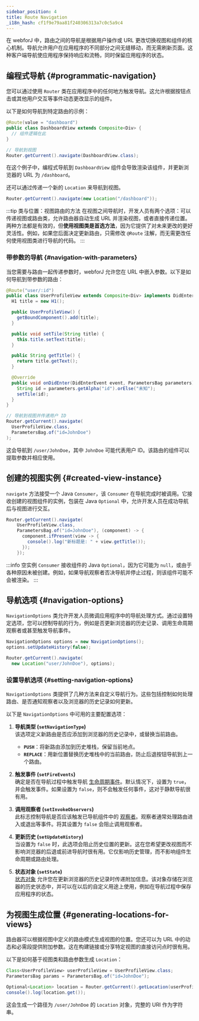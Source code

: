 ```yaml
---
sidebar_position: 4
title: Route Navigation
_i18n_hash: cf1f9e79aa81f240306313a7c0c5a9c4
---
```

在 webforJ 中，路由之间的导航是根据用户操作或 URL 更改切换视图和组件的核心机制。导航允许用户在应用程序的不同部分之间无缝移动，而无需刷新页面。这种客户端导航使应用程序保持响应和流畅，同时保留应用程序的状态。

## 编程式导航 {#programmatic-navigation}

您可以通过使用 `Router` 类在应用程序中的任何地方触发导航。这允许根据按钮点击或其他用户交互等事件动态更改显示的组件。

以下是如何导航到特定路由的示例：

```java
@Route(value = "dashboard")
public class DashboardView extends Composite<Div> {
  // 组件逻辑在此
}
```

```java
// 导航到视图
Router.getCurrent().navigate(DashboardView.class);
```

在这个例子中，编程式导航到 `DashboardView` 组件会导致渲染该组件，并更新浏览器的 URL 为 `/dashboard`。

还可以通过传递一个新的 `Location` 来导航到视图。

```java
Router.getCurrent().navigate(new Location("/dashboard"));
```

:::tip 类与位置：视图路由的方法
在视图之间导航时，开发人员有两个选项：可以传递视图或路由类，允许路由器自动生成 URL 并渲染视图，或者直接传递位置。两种方法都是有效的，但**使用视图类是首选方法**，因为它提供了对未来更改的更好灵活性。例如，如果您后面决定更新路由，只需修改 `@Route` 注解，而无需更改任何使用视图类进行导航的代码。
:::

### 带参数的导航 {#navigation-with-parameters}

当您需要与路由一起传递参数时，webforJ 允许您在 URL 中嵌入参数。以下是如何导航到带参数的路由：

```java
@Route("user/:id")
public class UserProfileView extends Composite<Div> implements DidEnterObserver {
  H1 title = new H1();

  public UserProfileView() {
    getBoundComponent().add(title);
  }

  public void setTile(String title) {
    this.title.setText(title);
  }

  public String getTitle() {
    return title.getText();
  }

  @Override
  public void onDidEnter(DidEnterEvent event, ParametersBag parameters) {
    String id = parameters.getAlpha("id").orElse("未知");
    setTile(id);
  }
}
```

```java
// 导航到视图并传递用户 ID
Router.getCurrent().navigate(
  UserProfileView.class,
  ParametersBag.of("id=JohnDoe")
);
```

这会导航到 `/user/JohnDoe`，其中 `JohnDoe` 可能代表用户 ID。该路由的组件可以提取参数并相应使用。

## 创建的视图实例 {#created-view-instance}

`navigate` 方法接受一个 Java `Consumer`，该 `Consumer` 在导航完成时被调用。它接收创建的视图组件的实例，包装在 Java `Optional` 中，允许开发人员在成功导航后与视图进行交互。

```java
Router.getCurrent().navigate(
    UserProfileView.class,
    ParametersBag.of("id=JohnDoe"), (component) -> {
      component.ifPresent(view -> {
        console().log("新标题是: " + view.getTitle());
      });
    });
```

:::info 空实例
`Consumer` 接收组件的 Java `Optional`，因为它可能为 `null`，或由于各种原因未被创建。例如，如果导航观察者否决导航并停止过程，则该组件可能不会被渲染。
:::

## 导航选项 {#navigation-options}

`NavigationOptions` 类允许开发人员微调应用程序中的导航处理方式。通过设置特定选项，您可以控制导航的行为，例如是否更新浏览器的历史记录、调用生命周期观察者或甚至触发导航事件。

```java
NavigationOptions options = new NavigationOptions();
options.setUpdateHistory(false);

Router.getCurrent().navigate(
  new Location("user/JohnDoe"), options);
```

### 设置导航选项 {#setting-navigation-options}

`NavigationOptions` 类提供了几种方法来自定义导航行为。这些包括控制如何处理路由、是否通知观察者以及浏览器的历史记录如何更新。

以下是 `NavigationOptions` 中可用的主要配置选项：

1. **导航类型 (`setNavigationType`)**  
   该选项定义新路由是否应添加到浏览器的历史记录中，或替换当前路由。

   - **`PUSH`**：将新路由添加到历史堆栈，保留当前地点。
   - **`REPLACE`**：用新位置替换历史堆栈中的当前路由，防止后退按钮导航到上一个路由。

2. **触发事件 (`setFireEvents`)**  
   确定是否在导航过程中触发导航 [生命周期事件](./navigation-lifecycle/navigation-events)。默认情况下，设置为 `true`，并会触发事件。如果设置为 `false`，则不会触发任何事件，这对于静默导航很有用。

3. **调用观察者 (`setInvokeObservers`)**  
   此标志控制导航是否应该触发已导航组件中的 [观察者](./navigation-lifecycle/observers)。观察者通常处理路由进入或退出等事件。将其设置为 `false` 会阻止调用观察者。

4. **更新历史 (`setUpdateHistory`)**  
   当设置为 `false` 时，此选项会阻止历史位置的更新。这在您希望更改视图而不影响浏览器的后退或前进导航时很有用。它仅影响历史管理，而不影响组件生命周期或路由处理。

5. **状态对象 (`setState`)**  
   [状态对象](./state-management#saving-and-restoring-state-in-browser-history) 允许您在更新浏览器的历史记录时传递附加信息。该对象存储在浏览器的历史状态中，并可以在以后的自定义用途上使用，例如在导航过程中保存应用程序的状态。

## 为视图生成位置 {#generating-locations-for-views}

路由器可以根据视图中定义的路由模式生成视图的位置。您还可以为 URL 中的动态和必需段提供附加参数。这在构建链接或分享特定视图的直接访问点时很有用。

以下是如何基于视图类和路由参数生成 `Location`：

```java
Class<UserProfileView> userProfileView = UserProfileView.class;
ParametersBag params = ParametersBag.of("id=JohnDoe");

Optional<Location> location = Router.getCurrent().getLocation(userProfileView, params);
console().log(location.get());
```

这会生成一个路径为 `/user/JohnDoe` 的 `Location` 对象，完整的 URI 作为字符串。

